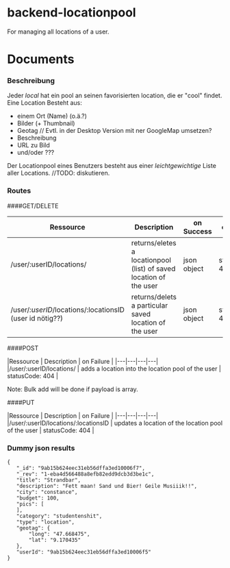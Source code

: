 # backend-locationpool
For managing all locations of a user.

# Documents

### Beschreibung
Jeder _local_ hat ein pool an seinen favorisierten location, die er "cool" findet. Eine Location Besteht aus:
 - einem Ort (Name) (o.ä.?)
 - Bilder (+ Thumbnail)
 - Geotag  // Evtl. in der Desktop Version mit ner GoogleMap umsetzen?
 - Beschreibung 
 - URL zu Bild
 - und/oder ???

Der Locationpool eines Benutzers besteht aus einer _leichtgewichtige_ Liste aller Locations. //TODO: diskutieren.


### Routes
####GET/DELETE

|Ressource   | Description  |  on Success | on Failure |
|---|---|---|---|
|/user/:userID/locations/  | returns/eletes a locationpool (list) of saved location of the user   | json object | statusCode: 404 |
|/user/*:userID*/locations/:locationsID (user id nötig??) | returns/delets a particular saved location of the user | json object | statusCode: 404 |

####POST

|Ressource   | Description  | on Failure |
|---|---|---|---|
|/user/:userID/locations/  | adds a location into the location pool of the user   |  statusCode: 404 |

Note: Bulk add will be done if payload is array.

####PUT


|Ressource   | Description  | on Failure |
|---|---|---|---|
|/user/:userID/locations/:locationsID  | updates a location of the location pool of the user   |  statusCode: 404 |



### Dummy json results

```
{
   "_id": "9ab15b624eec31eb56dffa3ed10006f7",
   "_rev": "1-eba4d566488a8efb82edd9dcb3d3be1c",
   "title": "Strandbar",
   "description": "Fett maan! Sand und Bier! Geile Musiiik!!",
   "city": "constance",
   "budget": 100,
   "pics": [
   ],
   "category": "studentenshit",
   "type": "location",
   "geotag": {
       "long": "47.668475",
       "lat": "9.170435"
   },
   "userId": "9ab15b624eec31eb56dffa3ed10006f5"
}
```
